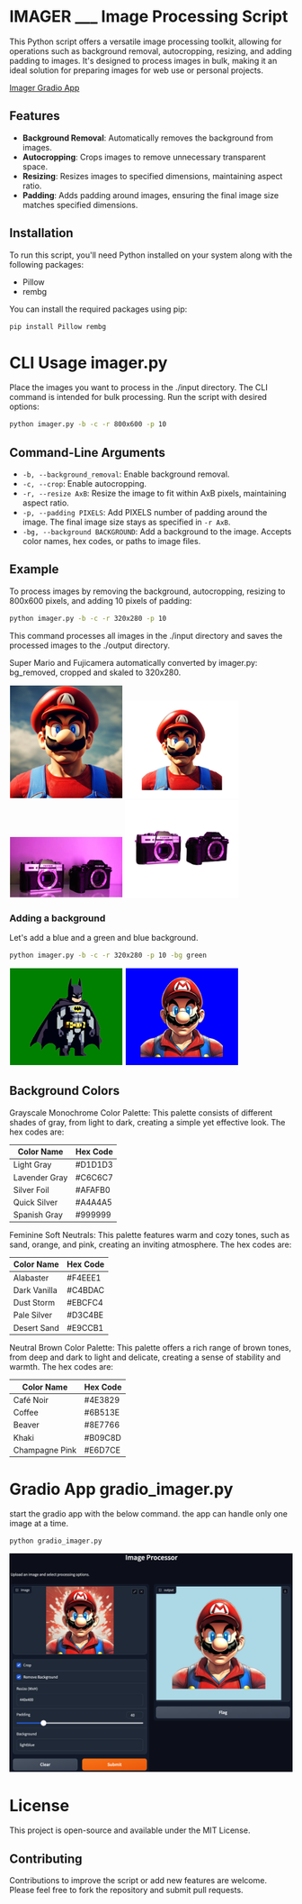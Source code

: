 # IMAGER ___ Image Processing Script

This Python script offers a versatile image processing toolkit, allowing for operations such as background removal, autocropping, resizing, and adding padding to images. It's designed to process images in bulk, making it an ideal solution for preparing images for web use or personal projects.

[Imager Gradio App](https://huggingface.co/spaces/woodmastr/imager)

## Features

- **Background Removal**: Automatically removes the background from images.
- **Autocropping**: Crops images to remove unnecessary transparent space.
- **Resizing**: Resizes images to specified dimensions, maintaining aspect ratio.
- **Padding**: Adds padding around images, ensuring the final image size matches specified dimensions.

## Installation

To run this script, you'll need Python installed on your system along with the following packages:
- Pillow
- rembg

You can install the required packages using pip:

```sh
pip install Pillow rembg
```

# CLI Usage imager.py

Place the images you want to process in the ./input directory. The CLI command is intended for bulk processing. Run the script with desired options:

```sh
python imager.py -b -c -r 800x600 -p 10
```

## Command-Line Arguments

- `-b, --background_removal`: Enable background removal.
- `-c, --crop`: Enable autocropping.
- `-r, --resize AxB`: Resize the image to fit within AxB pixels, maintaining aspect ratio.
- `-p, --padding PIXELS`: Add PIXELS number of padding around the image. The final image size stays as specified in `-r AxB`.
- `-bg, --background BACKGROUND`: Add a background to the image. Accepts color names, hex codes, or paths to image files.

## Example
To process images by removing the background, autocropping, resizing to 800x600 pixels, and adding 10 pixels of padding:

```sh
python imager.py -b -c -r 320x280 -p 10
```

This command processes all images in the ./input directory and saves the processed images to the ./output directory.

Super Mario and Fujicamera automatically converted by imager.py: bg_removed, cropped and skaled to 320x280.  

<img src="data/examples/supermario.png" alt="alt text" width="200" style="border: 1px solid white;">  
<img src="data/examples/supermario_b_c320x280.png" alt="alt text" width="200" style="border: 1px solid white;">  

<img src="data/examples/depositphotos_520707962-stock-photo-fujifilm-s10-body-black-fujifilm.jpg" alt="alt text" width="200" style="border: 1px solid white;">  
<img src="data/examples/depositphotos_520707962-stock-photo-fujifilm-s10-body-black-fujifilm_b_c320x280.png" alt="alt text" width="200" style="border: 1px solid white;">  

  
### Adding a background

Let's add a blue and a green and blue background.

```sh
python imager.py -b -c -r 320x280 -p 10 -bg green
```
<img src="data/examples/batman_b_c_320x280_bg.png" alt="alt text" width="200" style="border: 1px solid white;">  
<img src="data/examples/supermario2_b_c_320x280_bg.png" alt="alt text" width="200" style="border: 1px solid white;">  


## Background Colors

Grayscale Monochrome Color Palette: This palette consists of different shades of gray, from light to dark, creating a simple yet effective look. The hex codes are:

| Color Name     | Hex Code |
|----------------|----------|
| Light Gray     | #D1D1D3  |
| Lavender Gray  | #C6C6C7  |
| Silver Foil    | #AFAFB0  |
| Quick Silver   | #A4A4A5  |
| Spanish Gray   | #999999  |

Feminine Soft Neutrals: This palette features warm and cozy tones, such as sand, orange, and pink, creating an inviting atmosphere. The hex codes are:

| Color Name    | Hex Code |
|---------------|----------|
| Alabaster     | #F4EEE1  |
| Dark Vanilla  | #C4BDAC  |
| Dust Storm    | #EBCFC4  |
| Pale Silver   | #D3C4BE  |
| Desert Sand   | #E9CCB1  |


Neutral Brown Color Palette: This palette offers a rich range of brown tones, from deep and dark to light and delicate, creating a sense of stability and warmth. The hex codes are:

| Color Name      | Hex Code |
|-----------------|----------|
| Café Noir       | #4E3829  |
| Coffee          | #6B513E  |
| Beaver          | #8E7766  |
| Khaki           | #B09C8D  |
| Champagne Pink  | #E6D7CE  |

# Gradio App gradio_imager.py

start the gradio app with the below command. the app can handle only one image at a time.
```sh
python gradio_imager.py
```  

![gradio app](data/gradioimager2.png)

# License
This project is open-source and available under the MIT License.

## Contributing

Contributions to improve the script or add new features are welcome. Please feel free to fork the repository and submit pull requests.
